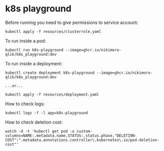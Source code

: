 # k8s playground

Before running you need to give permissions to service account:

```
kubectl apply -f resources/clusterrole.yaml
```

To run inside a pod:

```
kubectl run k8s-playground --image=ghcr.io/nikimoro-qlik/k8s_playground:dev
```

To run inside a deployment:

```
kubectl create deployment k8s-playground --image=ghcr.io/nikimoro-qlik/k8s_playground:dev

...or...

kubectl apply -f resources/deployment.yaml 
```

How to check logs:

```
kubectl logs -f -l app=k8s-playground
```

How to check deletion cost:

```
watch -d -t 'kubectl get pod -o custom-columns=NAME:.metadata.name,STATUS:.status.phase,"DELETION-COST":".metadata.annotations.controller\.kubernetes\.io/pod-deletion-cost"'
```